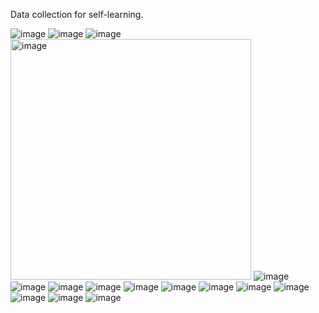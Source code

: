 Data collection for self-learning.

![image](https://github.com/user-attachments/assets/cd756334-8133-4170-bce6-77c9ec654e10)
![image](https://github.com/user-attachments/assets/8eb7b091-58f0-4e50-bc0b-1ace9dcacb32)
![image](https://github.com/user-attachments/assets/3352df33-524e-4db7-b96e-23d2ce0f69df)
<img width="385" alt="image" src="https://github.com/user-attachments/assets/ce31d897-4eca-48ff-b785-095cd61f9088" />
![image](https://github.com/user-attachments/assets/236de99a-008e-4f05-a1d4-0f21f9652c5d)
![image](https://github.com/user-attachments/assets/618347cf-8e76-4420-bb7c-526965d249d5)
![image](https://github.com/user-attachments/assets/663b5dbe-ba5f-4d42-8604-6928c255a90a)
![image](https://github.com/user-attachments/assets/dfe6812d-e307-4aa4-99a0-0c63934f8740)
![image](https://github.com/user-attachments/assets/9b7a832a-0307-49d1-881f-b72793152911)
![image](https://github.com/user-attachments/assets/04407a42-a6d0-4459-832b-d861266c4567)
![image](https://github.com/user-attachments/assets/681ae6b3-3705-4a95-92e1-f7d1be427565)
![image](https://github.com/user-attachments/assets/23147d2d-6177-4a39-a33e-8c0423c00320)
![image](https://github.com/user-attachments/assets/192d1664-021f-41c4-b8bf-9d40d5ca43ba)
![image](https://github.com/user-attachments/assets/9c2185bf-d8b5-4f8d-97af-2d4c9a545a60)
![image](https://github.com/user-attachments/assets/165ebffb-4965-4a2f-a71c-b64b8f2aa50f)
![image](https://github.com/user-attachments/assets/919072b8-711d-40ab-88e9-eb40b839702c)
